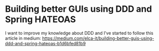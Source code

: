 # Building better GUIs using DDD and Spring HATEOAS

I want to improve my knowledge about DDD and I've started to follow this article in medium: https://medium.com/elca-it/building-better-guis-using-ddd-and-spring-hateoas-b1d6bfed81b9

